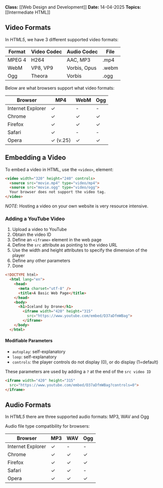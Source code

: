 **Class:** [[Web Design and Development]]
**Date:** 14-04-2025
**Topics:** [[Intermediate HTML]]

## Video Formats
In *HTML5*, we have 3 different supported video formats:

| Format | Video Codec | Audio Codec  | File  |
| ------ | ----------- | ------------ | ----- |
| MPEG 4 | H264        | AAC, MP3     | .mp4  |
| WebM   | VP8, VP9    | Vorbis, Opus | .webm |
| Ogg    | Theora      | Vorbis       | .ogg  |

Below are what browsers support what video formats:

| Browser           | MP4      | WebM | Ogg |
| ----------------- | -------- | ---- | --- |
| Internet Explorer | ✓        | -    | -   |
| Chrome            | ✓        | ✓    | ✓   |
| Firefox           | ✓        | ✓    | ✓   |
| Safari            | ✓        | -    | -   |
| Opera             | ✓ (v.25) | ✓    | ✓   |

## Embedding a Video
To embed a video in HTML, use the `<video>`, element:
```html
<video width="320" height="240" controls>
  <source src="movie.mp4" type="video/mp4">
  <source src="movie.ogg" type="video/ogg">
  Your browser does not support the video tag.
</video>
```

*NOTE*: Hosting a video on your own website is very resource intensive. 

### Adding a YouTube Video
1. Upload a video to YouTube
2. Obtain the video ID
3. Define an `<iframe>` element in the web page
4. Define the `src` attribute as pointing to the video URL
5. Use the width and height attributes to specify the dimension of the player
6. Define any other parameters
7. Done

```html
<!DOCTYPE html>
  <html lang="en">
    <head>
      <meta charset="utf-8" />
      <title>A Basic Web Page</title>
    </head>
    <body>
      <h1>Iceland by Drone</h1>
        <iframe width="420" height="315"
          src="https://www.youtube.com/embed/D37aDfmWBag">
        </iframe>
    </body>
  </html> 
```

#### Modifiable Parameters
- `autoplay`: self-explanatory
- `loop`: self-explanatory
- `controls`: the player controls do not display (0), or do display (1=default)

These parameters are used by adding a `?` at the end of the `src video ID`

```html title="Example of modifiable parameters being used"
<iframe width="420" height="315"
  src="https://www.youtube.com/embed/D37aDfmWBag?controls=0">
</iframe> 
```

## Audio Formats
In *HTML5* there are three supported audio formats: MP3, WAV and Ogg

Audio file type compatibility for browsers:

| Browser           | MP3 | WAV | Ogg |
| ----------------- | --- | --- | --- |
| Internet Explorer | ✓   | -   | -   |
| Chrome            | ✓   | ✓   | ✓   |
| Firefox           | ✓   | ✓   | ✓   |
| Safari            | ✓   | ✓   | -   |
| Opera             | ✓   | ✓   | ✓   |
